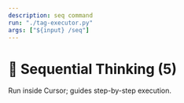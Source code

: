 ```yaml
---
description: seq command
run: "./tag-executor.py"
args: ["${input} /seq"]
---
```


# 🔄 Sequential Thinking (5)
Run inside Cursor; guides step-by-step execution.
